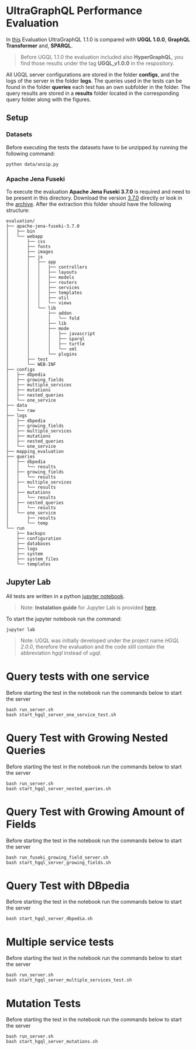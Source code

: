 # UltraGraphQL Performance Evaluation

In [this](evaluation.ipynb) Evaluation UltraGraphQL 1.1.0 is compared with **UGQL 1.0.0**, **GraphQL Transformer** and, **SPARQL**.

>Before UGQL 1.1.0 the evaluation included also **HyperGraphQL**, you find those results under the tag **UGQL_v1.0.0** in the respository.

All UGQL server configurations are stored in the folder **configs**, and the logs of the server in the folder **logs**.
The queries used in the tests can be found in the folder **queries** each test has an own subfolder in the folder.
The query results are stored in a **results** folder located in the corresponding query folder along with the figures.

## Setup
### Datasets
Before executing the tests the datasets have to be unzipped by running the following command:
```shell script
python data/unzip.py
```

### Apache Jena Fuseki
To execute the evaluation **Apache Jena Fuseki 3.7.0** is required and need to be present in this directory.
Download the version [3.7.0](http://archive.apache.org/dist/jena/binaries/apache-jena-3.7.0.zip) directly or look in the [archive](http://archive.apache.org/dist/jena/binaries/).
After the extraction this folder should have the following structure:
```
evaluation/
├── apache-jena-fuseki-3.7.0
│   ├── bin
│   └── webapp
│       ├── css
│       ├── fonts
│       ├── images
│       ├── js
│       │   ├── app
│       │   │   ├── controllers
│       │   │   ├── layouts
│       │   │   ├── models
│       │   │   ├── routers
│       │   │   ├── services
│       │   │   ├── templates
│       │   │   ├── util
│       │   │   └── views
│       │   └── lib
│       │       ├── addon
│       │       │   └── fold
│       │       ├── lib
│       │       ├── mode
│       │       │   ├── javascript
│       │       │   ├── sparql
│       │       │   ├── turtle
│       │       │   └── xml
│       │       └── plugins
│       ├── test
│       └── WEB-INF
├── configs
│   ├── dbpedia
│   ├── growing_fields
│   ├── multiple_services
│   ├── mutations
│   ├── nested_queries
│   └── one_service
├── data
│   └── raw
├── logs
│   ├── dbpedia
│   ├── growing_fields
│   ├── multiple_services
│   ├── mutations
│   ├── nested_queries
│   └── one_service
├── mapping_evaluation
├── queries
│   ├── dbpedia
│   │   └── results
│   ├── growing_fields
│   │   └── results
│   ├── multiple_services
│   │   └── results
│   ├── mutations
│   │   └── results
│   ├── nested_queries
│   │   └── results
│   └── one_service
│       ├── results
│       └── temp
└── run
    ├── backups
    ├── configuration
    ├── databases
    ├── logs
    ├── system
    ├── system_files
    └── templates

``` 
## Jupyter Lab
All tests are written in a python [jupyter notebook](evaluation.ipynb).
> Note: **Instalation guide** for Jupyter Lab is provided [here](https://jupyterlab.readthedocs.io/en/stable/getting_started/installation.html).

To start the jupyter notebook run the command:
```shell script
jupyter lab
```

>Note: UGQL was initially developed under the project name *HGQL 2.0.0*, therefore the evaluation and the code still contain the abbreviation *hgql* instead of *ugql*.

# Query tests with one service

Before starting the test in the notebook run the commands below to start the server
```shell script
bash run_server.sh
bash start_hgql_server_one_service_test.sh
```

# Query Test with Growing Nested Queries
Before starting the test in the notebook run the commands below to start the server
```shell script
bash run_server.sh
bash start_hgql_server_nested_queries.sh
```

# Query Test with Growing Amount of Fields
Before starting the test in the notebook run the commands below to start the server
```shell script
bash run_fuseki_growing_field_server.sh
bash start_hgql_server_growing_fields.sh
```

# Query Test with DBpedia
Before starting the test in the notebook run the commands below to start the server
```shell script
bash start_hgql_server_dbpedia.sh
```

# Multiple service tests
Before starting the test in the notebook run the commands below to start the server
```shell script
bash run_server.sh
bash start_hgql_server_multiple_services_test.sh
```

# Mutation Tests
Before starting the test in the notebook run the commands below to start the server
```shell script
bash run_server.sh
bash start_hgql_server_mutations.sh
```

